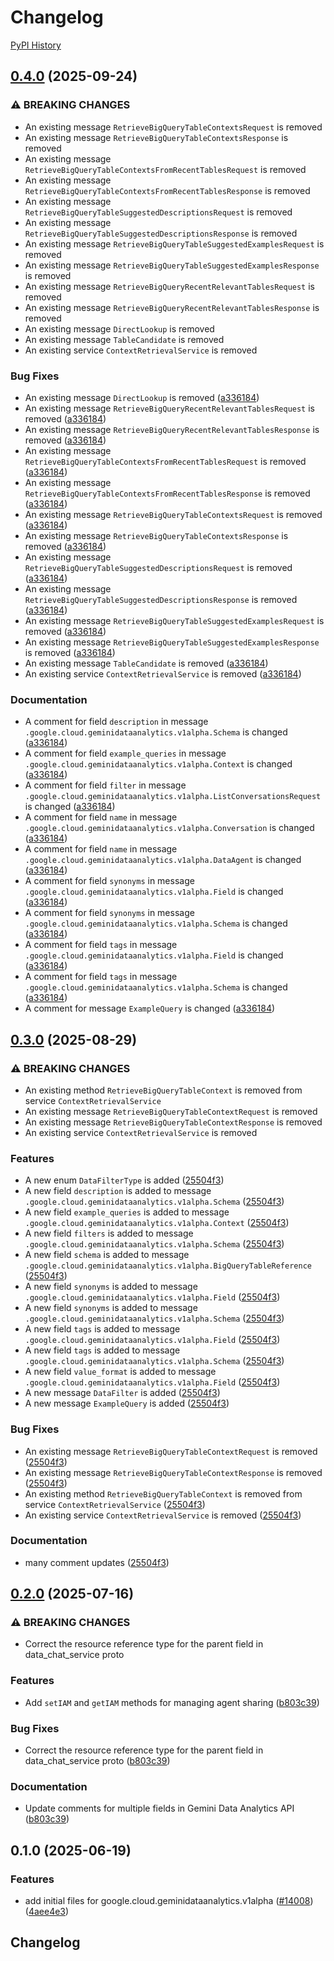 # Changelog

[PyPI History][1]

[1]: https://pypi.org/project/google-cloud-geminidataanalytics/#history

## [0.4.0](https://github.com/googleapis/google-cloud-python/compare/google-cloud-geminidataanalytics-v0.3.0...google-cloud-geminidataanalytics-v0.4.0) (2025-09-24)


### ⚠ BREAKING CHANGES

* An existing message `RetrieveBigQueryTableContextsRequest` is removed
* An existing message `RetrieveBigQueryTableContextsResponse` is removed
* An existing message `RetrieveBigQueryTableContextsFromRecentTablesRequest` is removed
* An existing message `RetrieveBigQueryTableContextsFromRecentTablesResponse` is removed
* An existing message `RetrieveBigQueryTableSuggestedDescriptionsRequest` is removed
* An existing message `RetrieveBigQueryTableSuggestedDescriptionsResponse` is removed
* An existing message `RetrieveBigQueryTableSuggestedExamplesRequest` is removed
* An existing message `RetrieveBigQueryTableSuggestedExamplesResponse` is removed
* An existing message `RetrieveBigQueryRecentRelevantTablesRequest` is removed
* An existing message `RetrieveBigQueryRecentRelevantTablesResponse` is removed
* An existing message `DirectLookup` is removed
* An existing message `TableCandidate` is removed
* An existing service `ContextRetrievalService` is removed

### Bug Fixes

* An existing message `DirectLookup` is removed ([a336184](https://github.com/googleapis/google-cloud-python/commit/a336184b9e2f327251ff1785283b3eebf1a36b6d))
* An existing message `RetrieveBigQueryRecentRelevantTablesRequest` is removed ([a336184](https://github.com/googleapis/google-cloud-python/commit/a336184b9e2f327251ff1785283b3eebf1a36b6d))
* An existing message `RetrieveBigQueryRecentRelevantTablesResponse` is removed ([a336184](https://github.com/googleapis/google-cloud-python/commit/a336184b9e2f327251ff1785283b3eebf1a36b6d))
* An existing message `RetrieveBigQueryTableContextsFromRecentTablesRequest` is removed ([a336184](https://github.com/googleapis/google-cloud-python/commit/a336184b9e2f327251ff1785283b3eebf1a36b6d))
* An existing message `RetrieveBigQueryTableContextsFromRecentTablesResponse` is removed ([a336184](https://github.com/googleapis/google-cloud-python/commit/a336184b9e2f327251ff1785283b3eebf1a36b6d))
* An existing message `RetrieveBigQueryTableContextsRequest` is removed ([a336184](https://github.com/googleapis/google-cloud-python/commit/a336184b9e2f327251ff1785283b3eebf1a36b6d))
* An existing message `RetrieveBigQueryTableContextsResponse` is removed ([a336184](https://github.com/googleapis/google-cloud-python/commit/a336184b9e2f327251ff1785283b3eebf1a36b6d))
* An existing message `RetrieveBigQueryTableSuggestedDescriptionsRequest` is removed ([a336184](https://github.com/googleapis/google-cloud-python/commit/a336184b9e2f327251ff1785283b3eebf1a36b6d))
* An existing message `RetrieveBigQueryTableSuggestedDescriptionsResponse` is removed ([a336184](https://github.com/googleapis/google-cloud-python/commit/a336184b9e2f327251ff1785283b3eebf1a36b6d))
* An existing message `RetrieveBigQueryTableSuggestedExamplesRequest` is removed ([a336184](https://github.com/googleapis/google-cloud-python/commit/a336184b9e2f327251ff1785283b3eebf1a36b6d))
* An existing message `RetrieveBigQueryTableSuggestedExamplesResponse` is removed ([a336184](https://github.com/googleapis/google-cloud-python/commit/a336184b9e2f327251ff1785283b3eebf1a36b6d))
* An existing message `TableCandidate` is removed ([a336184](https://github.com/googleapis/google-cloud-python/commit/a336184b9e2f327251ff1785283b3eebf1a36b6d))
* An existing service `ContextRetrievalService` is removed ([a336184](https://github.com/googleapis/google-cloud-python/commit/a336184b9e2f327251ff1785283b3eebf1a36b6d))


### Documentation

* A comment for field `description` in message `.google.cloud.geminidataanalytics.v1alpha.Schema` is changed ([a336184](https://github.com/googleapis/google-cloud-python/commit/a336184b9e2f327251ff1785283b3eebf1a36b6d))
* A comment for field `example_queries` in message `.google.cloud.geminidataanalytics.v1alpha.Context` is changed ([a336184](https://github.com/googleapis/google-cloud-python/commit/a336184b9e2f327251ff1785283b3eebf1a36b6d))
* A comment for field `filter` in message `.google.cloud.geminidataanalytics.v1alpha.ListConversationsRequest` is changed ([a336184](https://github.com/googleapis/google-cloud-python/commit/a336184b9e2f327251ff1785283b3eebf1a36b6d))
* A comment for field `name` in message `.google.cloud.geminidataanalytics.v1alpha.Conversation` is changed ([a336184](https://github.com/googleapis/google-cloud-python/commit/a336184b9e2f327251ff1785283b3eebf1a36b6d))
* A comment for field `name` in message `.google.cloud.geminidataanalytics.v1alpha.DataAgent` is changed ([a336184](https://github.com/googleapis/google-cloud-python/commit/a336184b9e2f327251ff1785283b3eebf1a36b6d))
* A comment for field `synonyms` in message `.google.cloud.geminidataanalytics.v1alpha.Field` is changed ([a336184](https://github.com/googleapis/google-cloud-python/commit/a336184b9e2f327251ff1785283b3eebf1a36b6d))
* A comment for field `synonyms` in message `.google.cloud.geminidataanalytics.v1alpha.Schema` is changed ([a336184](https://github.com/googleapis/google-cloud-python/commit/a336184b9e2f327251ff1785283b3eebf1a36b6d))
* A comment for field `tags` in message `.google.cloud.geminidataanalytics.v1alpha.Field` is changed ([a336184](https://github.com/googleapis/google-cloud-python/commit/a336184b9e2f327251ff1785283b3eebf1a36b6d))
* A comment for field `tags` in message `.google.cloud.geminidataanalytics.v1alpha.Schema` is changed ([a336184](https://github.com/googleapis/google-cloud-python/commit/a336184b9e2f327251ff1785283b3eebf1a36b6d))
* A comment for message `ExampleQuery` is changed ([a336184](https://github.com/googleapis/google-cloud-python/commit/a336184b9e2f327251ff1785283b3eebf1a36b6d))

## [0.3.0](https://github.com/googleapis/google-cloud-python/compare/google-cloud-geminidataanalytics-v0.2.0...google-cloud-geminidataanalytics-v0.3.0) (2025-08-29)


### ⚠ BREAKING CHANGES

* An existing method `RetrieveBigQueryTableContext` is removed from service `ContextRetrievalService`
* An existing message `RetrieveBigQueryTableContextRequest` is removed
* An existing message `RetrieveBigQueryTableContextResponse` is removed
* An existing service `ContextRetrievalService` is removed

### Features

* A new enum `DataFilterType` is added ([25504f3](https://github.com/googleapis/google-cloud-python/commit/25504f3752d1e2c63d4f3f56114b7529c5f10b2e))
* A new field `description` is added to message `.google.cloud.geminidataanalytics.v1alpha.Schema` ([25504f3](https://github.com/googleapis/google-cloud-python/commit/25504f3752d1e2c63d4f3f56114b7529c5f10b2e))
* A new field `example_queries` is added to message `.google.cloud.geminidataanalytics.v1alpha.Context` ([25504f3](https://github.com/googleapis/google-cloud-python/commit/25504f3752d1e2c63d4f3f56114b7529c5f10b2e))
* A new field `filters` is added to message `.google.cloud.geminidataanalytics.v1alpha.Schema` ([25504f3](https://github.com/googleapis/google-cloud-python/commit/25504f3752d1e2c63d4f3f56114b7529c5f10b2e))
* A new field `schema` is added to message `.google.cloud.geminidataanalytics.v1alpha.BigQueryTableReference` ([25504f3](https://github.com/googleapis/google-cloud-python/commit/25504f3752d1e2c63d4f3f56114b7529c5f10b2e))
* A new field `synonyms` is added to message `.google.cloud.geminidataanalytics.v1alpha.Field` ([25504f3](https://github.com/googleapis/google-cloud-python/commit/25504f3752d1e2c63d4f3f56114b7529c5f10b2e))
* A new field `synonyms` is added to message `.google.cloud.geminidataanalytics.v1alpha.Schema` ([25504f3](https://github.com/googleapis/google-cloud-python/commit/25504f3752d1e2c63d4f3f56114b7529c5f10b2e))
* A new field `tags` is added to message `.google.cloud.geminidataanalytics.v1alpha.Field` ([25504f3](https://github.com/googleapis/google-cloud-python/commit/25504f3752d1e2c63d4f3f56114b7529c5f10b2e))
* A new field `tags` is added to message `.google.cloud.geminidataanalytics.v1alpha.Schema` ([25504f3](https://github.com/googleapis/google-cloud-python/commit/25504f3752d1e2c63d4f3f56114b7529c5f10b2e))
* A new field `value_format` is added to message `.google.cloud.geminidataanalytics.v1alpha.Field` ([25504f3](https://github.com/googleapis/google-cloud-python/commit/25504f3752d1e2c63d4f3f56114b7529c5f10b2e))
* A new message `DataFilter` is added ([25504f3](https://github.com/googleapis/google-cloud-python/commit/25504f3752d1e2c63d4f3f56114b7529c5f10b2e))
* A new message `ExampleQuery` is added ([25504f3](https://github.com/googleapis/google-cloud-python/commit/25504f3752d1e2c63d4f3f56114b7529c5f10b2e))


### Bug Fixes

* An existing message `RetrieveBigQueryTableContextRequest` is removed ([25504f3](https://github.com/googleapis/google-cloud-python/commit/25504f3752d1e2c63d4f3f56114b7529c5f10b2e))
* An existing message `RetrieveBigQueryTableContextResponse` is removed ([25504f3](https://github.com/googleapis/google-cloud-python/commit/25504f3752d1e2c63d4f3f56114b7529c5f10b2e))
* An existing method `RetrieveBigQueryTableContext` is removed from service `ContextRetrievalService` ([25504f3](https://github.com/googleapis/google-cloud-python/commit/25504f3752d1e2c63d4f3f56114b7529c5f10b2e))
* An existing service `ContextRetrievalService` is removed ([25504f3](https://github.com/googleapis/google-cloud-python/commit/25504f3752d1e2c63d4f3f56114b7529c5f10b2e))


### Documentation

* many comment updates ([25504f3](https://github.com/googleapis/google-cloud-python/commit/25504f3752d1e2c63d4f3f56114b7529c5f10b2e))

## [0.2.0](https://github.com/googleapis/google-cloud-python/compare/google-cloud-geminidataanalytics-v0.1.0...google-cloud-geminidataanalytics-v0.2.0) (2025-07-16)


### ⚠ BREAKING CHANGES

* Correct the resource reference type for the parent field in data_chat_service proto

### Features

* Add `setIAM` and `getIAM` methods for managing agent sharing ([b803c39](https://github.com/googleapis/google-cloud-python/commit/b803c3910c141e39d8982947b11c7ebc5ac8c3fe))


### Bug Fixes

* Correct the resource reference type for the parent field in data_chat_service proto ([b803c39](https://github.com/googleapis/google-cloud-python/commit/b803c3910c141e39d8982947b11c7ebc5ac8c3fe))


### Documentation

* Update comments for multiple fields in Gemini Data Analytics API ([b803c39](https://github.com/googleapis/google-cloud-python/commit/b803c3910c141e39d8982947b11c7ebc5ac8c3fe))

## 0.1.0 (2025-06-19)


### Features

* add initial files for google.cloud.geminidataanalytics.v1alpha ([#14008](https://github.com/googleapis/google-cloud-python/issues/14008)) ([4aee4e3](https://github.com/googleapis/google-cloud-python/commit/4aee4e3740d988e73aff2f613df66020f1657b24))

## Changelog
